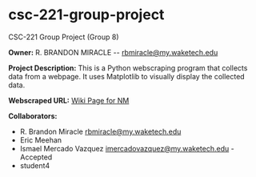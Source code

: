 # csc-221-group-project
CSC-221 Group Project (Group 8)

__Owner:__ R. BRANDON MIRACLE -- rbmiracle@my.waketech.edu

__Project Description:__ This is a Python webscraping program that collects data from a webpage. It uses Matplotlib to visually display the collected data.

__Webscraped URL:__ [Wiki Page for NM](https://en.wikipedia.org/wiki/New_Mexico)

__Collaborators:__
  - R. Brandon Miracle rbmiracle@my.waketech.edu
  - Eric Meehan
  - Ismael Mercado Vazquez imercadovazquez@my.waketech.edu - Accepted
  - student4
